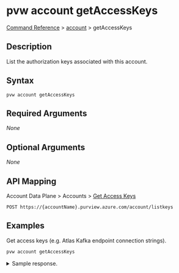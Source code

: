 # pvw account getAccessKeys
[Command Reference](../../../README.md#command-reference) > [account](./main.md) > getAccessKeys

## Description
List the authorization keys associated with this account.

## Syntax
```
pvw account getAccessKeys
```

## Required Arguments
*None*

## Optional Arguments
*None*

## API Mapping
Account Data Plane > Accounts > [Get Access Keys](https://docs.microsoft.com/en-us/rest/api/purview/accountdataplane/accounts/get-access-keys)
```
POST https://{accountName}.purview.azure.com/account/listkeys
```

## Examples
Get access keys (e.g. Atlas Kafka endpoint connection strings).
```powershell
pvw account getAccessKeys
```

<details><summary>Sample response.</summary>
<p>

```json
{
    "atlasKafkaPrimaryEndpoint": "Endpoint=sb://atlas-YOUR_ENDPOINT.servicebus.windows.net/;SharedAccessKeyName=AlternateSharedAccessKey;SharedAccessKey=YOUR_KEY",
    "atlasKafkaSecondaryEndpoint": "Endpoint=sb://atlas-YOUR_ENDPOINT.servicebus.windows.net/;SharedAccessKeyName=AlternateSharedAccessKey;SharedAccessKey=YOUR_KEY"
}
```
</p>
</details>
